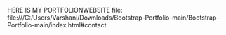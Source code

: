 HERE IS MY PORTFOLIONWEBSITE file:  file:///C:/Users/Varshani/Downloads/Bootstrap-Portfolio-main/Bootstrap-Portfolio-main/index.html#contact
